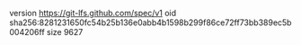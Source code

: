 version https://git-lfs.github.com/spec/v1
oid sha256:8281231650fc54b25b136e0abb4b1598b299f86ce72ff73bb389ec5b004206ff
size 9627
